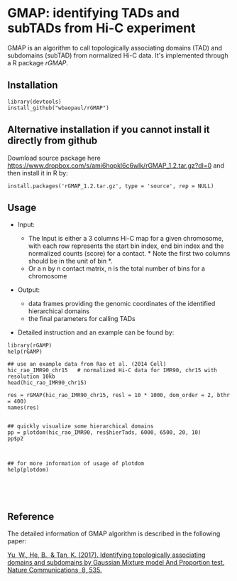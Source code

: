 # GMAP: identifying TADs and subTADs from Hi-C experiment

GMAP is an algorithm to call topologically associating domains (TAD) and subdomains (subTAD) from normalized Hi-C data.
It's implemented through a R package *rGMAP*.


## Installation 
```
library(devtools)
install_github("wbaopaul/rGMAP")
```

## Alternative installation if you cannot install it directly from github
Download source package here https://www.dropbox.com/s/ami6hopkl6c6wlk/rGMAP_1.2.tar.gz?dl=0
and then install it in R by:
```
install.packages('rGMAP_1.2.tar.gz', type = 'source', rep = NULL)
```

## Usage
* Input:
  - The Input is either a 3 columns Hi-C map for a given chromosome, with each row represents the start bin index, end bin index and the normalized counts (score) for a contact. * Note the first two columns should be in the unit of bin *.
  - Or a n by n contact matrix, n is the total number of bins for a chromosome

* Output:
  - data frames providing the genomic coordinates of the identified hierarchical domains
  - the final parameters for calling TADs

* Detailed instruction and an example can be found by:

```
library(rGAMP)
help(rGAMP)

## use an example data from Rao et al. (2014 Cell)
hic_rao_IMR90_chr15   # normalized Hi-C data for IMR90, chr15 with resolution 10kb
head(hic_rao_IMR90_chr15)

res = rGMAP(hic_rao_IMR90_chr15, resl = 10 * 1000, dom_order = 2, bthr = 400)
names(res)


## quickly visualize some hierarchical domains
pp = plotdom(hic_rao_IMR90, res$hierTads, 6000, 6500, 20, 10)
pp$p2



## for more information of usage of plotdom
help(plotdom)





```

## Reference
The detailed information of GMAP algorithm is described in the following paper:

[Yu, W., He, B., & Tan, K. (2017). Identifying topologically associating domains and subdomains by Gaussian Mixture model And Proportion test. Nature Communications, 8, 535. ](http://doi.org/10.1038/s41467-017-00478-8)


